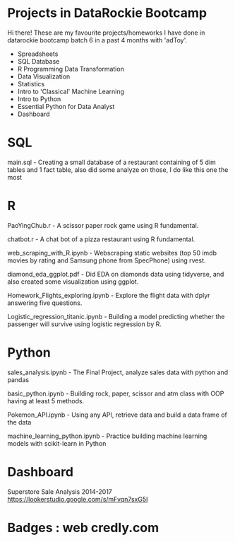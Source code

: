 # Projects in DataRockie Bootcamp

Hi there! These are my favourite projects/homeworks I have done in datarockie bootcamp batch 6 in a past 4 months with 'adToy'.

- Spreadsheets
- SQL Database
- R Programming Data Transformation
- Data Visualization
- Statistics
- Intro to 'Classical' Machine Learning
- Intro to Python
- Essential Python for Data Analyst
- Dashboard

# SQL
main.sql - Creating a small database of a restaurant containing of 5 dim tables and 1 fact table, also did some analyze on those, I do like this one the most

# R

PaoYingChub.r - A scissor paper rock game using R fundamental.

chatbot.r - A chat bot of a pizza restaurant using R fundamental.

web_scraping_with_R.ipynb - Webscraping static websites (top 50 imdb movies by rating and Samsung phone from SpecPhone) using rvest.

diamond_eda_ggplot.pdf - Did EDA on diamonds data using tidyverse, and also created some visualization using ggplot.

Homework_Flights_exploring.ipynb - Explore the flight data with dplyr answering five questions.

Logistic_regression_titanic.ipynb - Building a model predicting whether the passenger will survive using logistic regression by R.

# Python

sales_analysis.ipynb - The Final Project, analyze sales data with python and pandas

basic_python.ipynb - Building rock, paper, scissor and atm class with OOP having at least 5 methods.

Pokemon_API.ipynb - Using any API, retrieve data and build a data frame of the data

machine_learning_python.ipynb - Practice building machine learning models with scikit-learn in Python

# Dashboard

Superstore Sale Analysis 2014-2017 https://lookerstudio.google.com/s/mFvqn7sxG5I

# Badges : web credly.com
